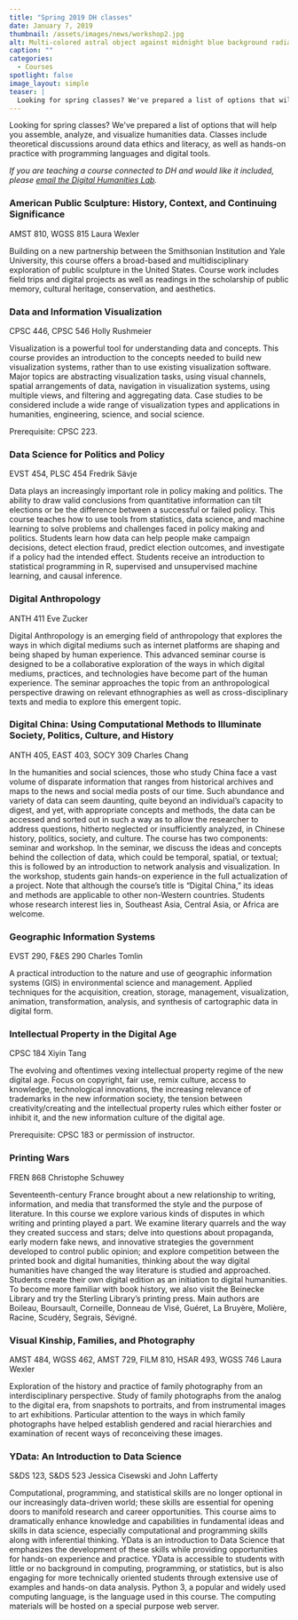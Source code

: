 ```yaml
---
title: "Spring 2019 DH classes"
date: January 7, 2019
thumbnail: /assets/images/news/workshop2.jpg
alt: Multi-colored astral object against midnight blue background radiates colored beads.
caption: ""
categories:
  - Courses
spotlight: false
image_layout: simple
teaser: |
  Looking for spring classes? We've prepared a list of options that will help you assemble, analyze, and visualize humanities data. Classes include theoretical discussions around data ethics and literacy, as well as hands-on practice with programming languages and digital tools. 
---
```

Looking for spring classes? We've prepared a list of options that will help you assemble, analyze, and visualize humanities data. Classes include theoretical discussions around data ethics and literacy, as well as hands-on practice with programming languages and digital tools. 

*If you are teaching a course connected to DH and would like it included, please [email the Digital Humanities Lab](mailto:dhlab@yale.edu).*

### American Public Sculpture: History, Context, and Continuing Significance
AMST 810, WGSS 815
Laura Wexler

Building on a new partnership between the Smithsonian Institution and Yale University, this course offers a broad-based and multidisciplinary exploration of public sculpture in the United States. Course work includes field trips and digital projects as well as readings in the scholarship of public memory, cultural heritage, conservation, and aesthetics.

### Data and Information Visualization
CPSC 446, CPSC 546
Holly Rushmeier

Visualization is a powerful tool for understanding data and concepts. This course provides an introduction to the concepts needed to build new visualization systems, rather than to use existing visualization software. Major topics are abstracting visualization tasks, using visual channels, spatial arrangements of data, navigation in visualization systems, using multiple views, and filtering and aggregating data. Case studies to be considered include a wide range of visualization types and applications in humanities, engineering, science, and social science.

Prerequisite: CPSC 223.

### Data Science for Politics and Policy
EVST 454, PLSC 454
Fredrik Sävje

Data plays an increasingly important role in policy making and politics. The ability to draw valid conclusions from quantitative information can tilt elections or be the difference between a successful or failed policy. This course teaches how to use tools from statistics, data science, and machine learning to solve problems and challenges faced in policy making and politics. Students learn how data can help people make campaign decisions, detect election fraud, predict election outcomes, and investigate if a policy had the intended effect. Students receive an introduction to statistical programming in R, supervised and unsupervised machine learning, and causal inference.

### Digital Anthropology
ANTH 411
Eve Zucker

Digital Anthropology is an emerging field of anthropology that explores the ways in which digital mediums such as internet platforms are shaping and being shaped by human experience. This advanced seminar course is designed to be a collaborative exploration of the ways in which digital mediums, practices, and technologies have become part of the human experience. The seminar approaches the topic from an anthropological perspective drawing on relevant ethnographies as well as cross-disciplinary texts and media to explore this emergent topic.

### Digital China: Using Computational Methods to Illuminate Society, Politics, Culture, and History
ANTH 405, EAST 403, SOCY 309
Charles Chang

In the humanities and social sciences, those who study China face a vast volume of disparate information that ranges from historical archives and maps to the news and social media posts of our time. Such abundance and variety of data can seem daunting, quite beyond an individual’s capacity to digest, and yet, with appropriate concepts and methods, the data can be accessed and sorted out in such a way as to allow the researcher to address questions, hitherto neglected or insufficiently analyzed, in Chinese history, politics, society, and culture. The course has two components: seminar and workshop. In the seminar, we discuss the ideas and concepts behind the collection of data, which could be temporal, spatial, or textual; this is followed by an introduction to network analysis and visualization. In the workshop, students gain hands-on experience in the full actualization of a project. Note that although the course’s title is “Digital China,” its ideas and methods are applicable to other non-Western countries. Students whose research interest lies in, Southeast Asia, Central Asia, or Africa are welcome.

### Geographic Information Systems
EVST 290, F&ES 290 
Charles Tomlin

A practical introduction to the nature and use of geographic information systems (GIS) in environmental science and management. Applied techniques for the acquisition, creation, storage, management, visualization, animation, transformation, analysis, and synthesis of cartographic data in digital form.

### Intellectual Property in the Digital Age
CPSC 184
Xiyin Tang

The evolving and oftentimes vexing intellectual property regime of the new digital age. Focus on copyright, fair use, remix culture, access to knowledge, technological innovations, the increasing relevance of trademarks in the new information society, the tension between creativity/creating and the intellectual property rules which either foster or inhibit it, and the new information culture of the digital age.

Prerequisite: CPSC 183 or permission of instructor.

### Printing Wars
FREN 868
Christophe Schuwey

Seventeenth-century France brought about a new relationship to writing, information, and media that transformed the style and the purpose of literature. In this course we explore various kinds of disputes in which writing and printing played a part. We examine literary quarrels and the way they created success and stars; delve into questions about propaganda, early modern fake news, and innovative strategies the government developed to control public opinion; and explore competition between the printed book and digital humanities, thinking about the way digital humanities have changed the way literature is studied and approached. Students create their own digital edition as an initiation to digital humanities. To become more familiar with book history, we also visit the Beinecke Library and try the Sterling Library’s printing press. Main authors are Boileau, Boursault, Corneille, Donneau de Visé, Guéret, La Bruyère, Molière, Racine, Scudéry, Segrais, Sévigné.

### Visual Kinship, Families, and Photography
AMST 484, WGSS 462, AMST 729, FILM 810, HSAR 493, WGSS 746
Laura Wexler

Exploration of the history and practice of family photography from an interdisciplinary perspective. Study of family photographs from the analog to the digital era, from snapshots to portraits, and from instrumental images to art exhibitions. Particular attention to the ways in which family photographs have helped establish gendered and racial hierarchies and examination of recent ways of reconceiving these images.

### YData: An Introduction to Data Science
S&DS 123, S&DS 523
Jessica Cisewski and John Lafferty

Computational, programming, and statistical skills are no longer optional in our increasingly data-driven world; these skills are essential for opening doors to manifold research and career opportunities. This course aims to dramatically enhance knowledge and capabilities in fundamental ideas and skills in data science, especially computational and programming skills along with inferential thinking. YData is an introduction to Data Science that emphasizes the development of these skills while providing opportunities for hands-on experience and practice. YData is accessible to students with little or no background in computing, programming, or statistics, but is also engaging for more technically oriented students through extensive use of examples and hands-on data analysis. Python 3, a popular and widely used computing language, is the language used in this course. The computing materials will be hosted on a special purpose web server.